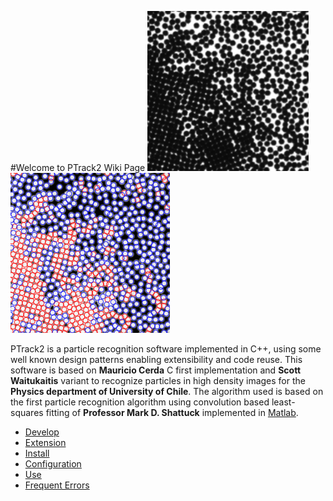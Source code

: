 #Welcome to PTrack2 Wiki Page
![Source Image](Docs/source.png "Source particle image")
![Source Image](Docs/detected.png "Detected particle image")

PTrack2 is a particle recognition software implemented in C++, using some well known design patterns enabling extensibility and code reuse. This software is based on **Mauricio Cerda** C first implementation and **Scott Waitukaitis** variant to recognize particles in high density images for the **Physics department of University of Chile**. The algorithm used is based on the first particle recognition algorithm using convolution based least-squares fitting of **Professor Mark D. Shattuck** implemented in [Matlab](http://gibbs.engr.ccny.cuny.edu/technical/Tracking/ChiTrack.php).

* [Develop](Docs/en/develop.md)
* [Extension](Docs/en/extension.md)
* [Install](Docs/en/install.md)
* [Configuration](Docs/en/config.md)
* [Use](Docs/en/use.md)
* [Frequent Errors](Docs/en/faq.md)